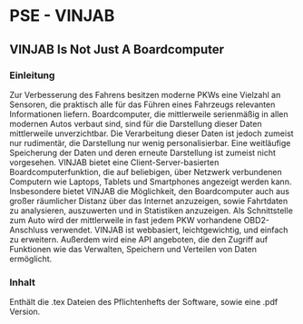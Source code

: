 <h1> PSE - VINJAB </h1>
<h2> VINJAB Is Not Just A Boardcomputer </h2>

<h3> Einleitung </h3>

<body> Zur Verbesserung des Fahrens besitzen moderne PKWs eine Vielzahl an Sensoren, die praktisch alle für das Führen eines Fahrzeugs relevanten Informationen liefern. Boardcomputer, die mittlerweile serienmäßig in allen modernen Autos verbaut sind, sind für die Darstellung dieser Daten mittlerweile unverzichtbar. Die Verarbeitung dieser Daten ist jedoch zumeist nur rudimentär, die Darstellung nur wenig personalisierbar. Eine weitläufige Speicherung der Daten und deren erneute Darstellung ist zumeist nicht vorgesehen. VINJAB bietet eine Client-Server-basierten Boardcomputerfunktion, die auf beliebigen, über Netzwerk verbundenen Computern wie Laptops, Tablets und Smartphones angezeigt werden kann. Insbesondere bietet VINJAB die Möglichkeit, den Boardcomputer auch aus großer räumlicher Distanz über das Internet anzuzeigen, sowie Fahrtdaten zu analysieren, auszuwerten und in Statistiken anzuzeigen. Als Schnittstelle zum Auto wird der mittlerweile in fast jedem PKW vorhandene OBD2-Anschluss verwendet. VINJAB ist webbasiert, leichtgewichtig, und einfach zu erweitern. Außerdem wird eine API angeboten, die den Zugriff auf Funktionen wie das Verwalten, Speichern und Verteilen von Daten ermöglicht. </body>

<h3> Inhalt </h3>

<body> Enthält die .tex Dateien des Pflichtenhefts der Software, sowie eine .pdf Version. </body>
